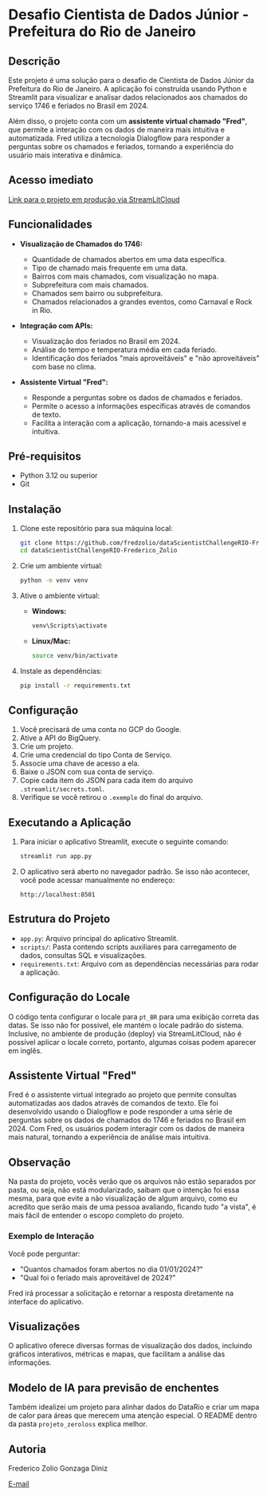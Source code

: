 # Desafio Cientista de Dados Júnior - Prefeitura do Rio de Janeiro

## Descrição

Este projeto é uma solução para o desafio de Cientista de Dados Júnior da Prefeitura do Rio de Janeiro. A aplicação foi construída usando Python e Streamlit para visualizar e analisar dados relacionados aos chamados do serviço 1746 e feriados no Brasil em 2024.

Além disso, o projeto conta com um **assistente virtual chamado "Fred"**, que permite a interação com os dados de maneira mais intuitiva e automatizada. Fred utiliza a tecnologia Dialogflow para responder a perguntas sobre os chamados e feriados, tornando a experiência do usuário mais interativa e dinâmica.

## Acesso imediato

[Link para o projeto em produção via StreamLitCloud](https://fredericozoliodatario.streamlit.app/)

## Funcionalidades

- **Visualização de Chamados do 1746:**

  - Quantidade de chamados abertos em uma data específica.
  - Tipo de chamado mais frequente em uma data.
  - Bairros com mais chamados, com visualização no mapa.
  - Subprefeitura com mais chamados.
  - Chamados sem bairro ou subprefeitura.
  - Chamados relacionados a grandes eventos, como Carnaval e Rock in Rio.

- **Integração com APIs:**

  - Visualização dos feriados no Brasil em 2024.
  - Análise do tempo e temperatura média em cada feriado.
  - Identificação dos feriados "mais aproveitáveis" e "não aproveitáveis" com base no clima.

- **Assistente Virtual "Fred":**
  - Responde a perguntas sobre os dados de chamados e feriados.
  - Permite o acesso a informações específicas através de comandos de texto.
  - Facilita a interação com a aplicação, tornando-a mais acessível e intuitiva.

## Pré-requisitos

- Python 3.12 ou superior
- Git

## Instalação

1. Clone este repositório para sua máquina local:

   ```bash
   git clone https://github.com/fredzolio/dataScientistChallengeRIO-Frederico_Zolio.git
   cd dataScientistChallengeRIO-Frederico_Zolio
   ```

2. Crie um ambiente virtual:

   ```bash
   python -m venv venv
   ```

3. Ative o ambiente virtual:

   - **Windows:**
     ```bash
     venv\Scripts\activate
     ```
   - **Linux/Mac:**
     ```bash
     source venv/bin/activate
     ```

4. Instale as dependências:

   ```bash
   pip install -r requirements.txt
   ```

## Configuração

1. Você precisará de uma conta no GCP do Google.
2. Ative a API do BigQuery.
3. Crie um projeto.
4. Crie uma credencial do tipo Conta de Serviço.
5. Associe uma chave de acesso a ela.
6. Baixe o JSON com sua conta de serviço.
7. Copie cada item do JSON para cada item do arquivo `.streamlit/secrets.toml`.
8. Verifique se você retirou o `.exemple` do final do arquivo.

## Executando a Aplicação

1. Para iniciar o aplicativo Streamlit, execute o seguinte comando:

   ```bash
   streamlit run app.py
   ```

2. O aplicativo será aberto no navegador padrão. Se isso não acontecer, você pode acessar manualmente no endereço:

   ```
   http://localhost:8501
   ```

## Estrutura do Projeto

- `app.py`: Arquivo principal do aplicativo Streamlit.
- `scripts/`: Pasta contendo scripts auxiliares para carregamento de dados, consultas SQL e visualizações.
- `requirements.txt`: Arquivo com as dependências necessárias para rodar a aplicação.

## Configuração do Locale

O código tenta configurar o locale para `pt_BR` para uma exibição correta das datas. Se isso não for possível, ele mantém o locale padrão do sistema. Inclusive, no ambiente de produção (deploy) via StreamLitCloud, não é possível aplicar o locale correto, portanto, algumas coisas podem aparecer em inglês.

## Assistente Virtual "Fred"

Fred é o assistente virtual integrado ao projeto que permite consultas automatizadas aos dados através de comandos de texto. Ele foi desenvolvido usando o Dialogflow e pode responder a uma série de perguntas sobre os dados de chamados do 1746 e feriados no Brasil em 2024. Com Fred, os usuários podem interagir com os dados de maneira mais natural, tornando a experiência de análise mais intuitiva.

## Observação

Na pasta do projeto, vocês verão que os arquivos não estão separados por pasta, ou seja, não está modularizado, saibam que o intenção foi essa mesma, para que evite a não visualização de algum arquivo, como eu acredito que serão mais de uma pessoa avaliando, ficando tudo "a vista", é mais fácil de entender o escopo completo do projeto.

### Exemplo de Interação

Você pode perguntar:

- "Quantos chamados foram abertos no dia 01/01/2024?"
- "Qual foi o feriado mais aproveitável de 2024?"

Fred irá processar a solicitação e retornar a resposta diretamente na interface do aplicativo.

## Visualizações

O aplicativo oferece diversas formas de visualização dos dados, incluindo gráficos interativos, métricas e mapas, que facilitam a análise das informações.

## Modelo de IA para previsão de enchentes

Também idealizei um projeto para alinhar dados do DataRio e criar um mapa de calor para áreas que merecem uma atenção especial. O README dentro da pasta `projeto_zeroloss` explica melhor.

## Autoria

Frederico Zolio Gonzaga Diniz

[E-mail](mailto:fredzolio@live.com)
